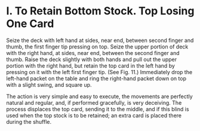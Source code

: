 # I. To Retain Bottom Stock. Top Losing One Card

Seize the deck with left hand at sides, near end, between second finger and thumb, the first finger tip pressing on top. Seize the upper portion of deck with the right hand, at sides, near end, between the second finger and thumb. Raise the deck slightly with both hands and pull out the upper portion with the right hand, but retain the top card in the left hand by pressing on it with the left first finger tip. (See Fig. 11.) Immediately drop the left-hand packet on the table and ring the right-hand packet down on top with a slight swing, and square up.

The action is very simple and easy to execute, the movements are perfectly natural and regular, and, if performed gracefully, is very deceiving. The process displaces the top card, sending it to the middle, and if this blind is used when the top stock is to be retained; an extra card is placed there during the shuffle.
